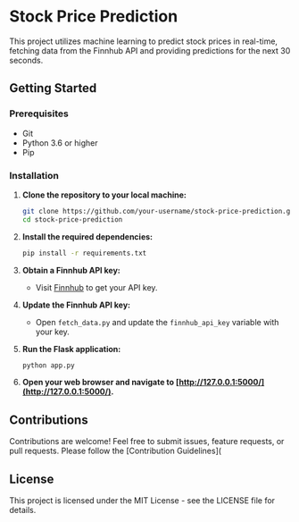 # Stock Price Prediction

This project utilizes machine learning to predict stock prices in real-time, fetching data from the Finnhub API and providing predictions for the next 30 seconds.

## Getting Started

### Prerequisites

- Git
- Python 3.6 or higher
- Pip

### Installation

1. **Clone the repository to your local machine:**

    ```bash
    git clone https://github.com/your-username/stock-price-prediction.git
    cd stock-price-prediction
    ```

2. **Install the required dependencies:**

    ```bash
    pip install -r requirements.txt
    ```

3. **Obtain a Finnhub API key:**

    - Visit [Finnhub](https://finnhub.io/) to get your API key.

4. **Update the Finnhub API key:**

    - Open `fetch_data.py` and update the `finnhub_api_key` variable with your key.

5. **Run the Flask application:**

    ```bash
    python app.py
    ```

6. **Open your web browser and navigate to [http://127.0.0.1:5000/](http://127.0.0.1:5000/).**

## Contributions

Contributions are welcome! Feel free to submit issues, feature requests, or pull requests. Please follow the [Contribution Guidelines](

## License
This project is licensed under the MIT License - see the LICENSE file for details.